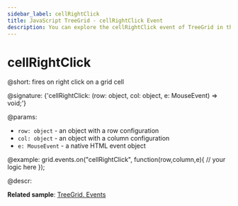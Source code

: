 ```yaml
---
sidebar_label: cellRightClick
title: JavaScript TreeGrid - cellRightClick Event 
description: You can explore the cellRightClick event of TreeGrid in the documentation of the DHTMLX JavaScript UI library. Browse developer guides and API reference, try out code examples and live demos, and download a free 30-day evaluation version of DHTMLX Suite.
---
```


# cellRightClick

@short: fires on right click on a grid cell

@signature: {'cellRightClick: (row: object, col: object, e: MouseEvent) => void;'}

@params:
- `row: object` - an object with a row configuration
- `col: object` - an object with a column configuration
- `e: MouseEvent` - a native HTML event object

@example:
grid.events.on("cellRightClick", function(row,column,e){
     // your logic here
});

@descr:

**Related sample**: [TreeGrid. Events](https://snippet.dhtmlx.com/sgwnxshe)
